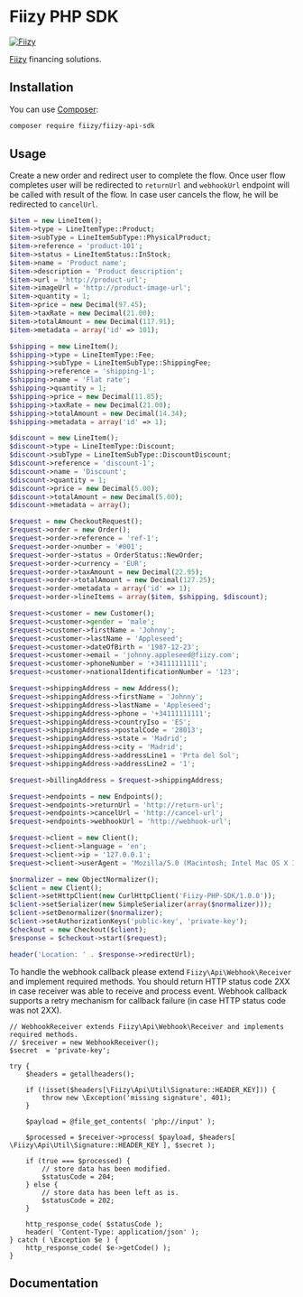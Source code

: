 # Fiizy PHP SDK

[![Fiizy](http://cdn.fiizy.com/logos/logo.svg)](https://fiizy.com)

[Fiizy](https://fiizy.com) financing solutions.

## Installation

You can use [Composer](https://getcomposer.org):

```bash
composer require fiizy/fiizy-api-sdk
```

## Usage

Create a new order and redirect user to complete the flow.
Once user flow completes user will be redirected to `returnUrl` and `webhookUrl` endpoint will be called with result of the flow.
In case user cancels the flow, he will be redirected to `cancelUrl`.

```php
$item = new LineItem();
$item->type = LineItemType::Product;
$item->subType = LineItemSubType::PhysicalProduct;
$item->reference = 'product-101';
$item->status = LineItemStatus::InStock;
$item->name = 'Product name';
$item->description = 'Product description';
$item->url = 'http://product-url';
$item->imageUrl = 'http://product-image-url';
$item->quantity = 1;
$item->price = new Decimal(97.45);
$item->taxRate = new Decimal(21.00);
$item->totalAmount = new Decimal(117.91);
$item->metadata = array('id' => 101);

$shipping = new LineItem();
$shipping->type = LineItemType::Fee;
$shipping->subType = LineItemSubType::ShippingFee;
$shipping->reference = 'shipping-1';
$shipping->name = 'Flat rate';
$shipping->quantity = 1;
$shipping->price = new Decimal(11.85);
$shipping->taxRate = new Decimal(21.00);
$shipping->totalAmount = new Decimal(14.34);
$shipping->metadata = array('id' => 1);

$discount = new LineItem();
$discount->type = LineItemType::Discount;
$discount->subType = LineItemSubType::DiscountDiscount;
$discount->reference = 'discount-1';
$discount->name = 'Discount';
$discount->quantity = 1;
$discount->price = new Decimal(5.00);
$discount->totalAmount = new Decimal(5.00);
$discount->metadata = array();

$request = new CheckoutRequest();
$request->order = new Order();
$request->order->reference = 'ref-1';
$request->order->number = '#001';
$request->order->status = OrderStatus::NewOrder;
$request->order->currency = 'EUR';
$request->order->taxAmount = new Decimal(22.95);
$request->order->totalAmount = new Decimal(127.25);
$request->order->metadata = array('id' => 1);
$request->order->lineItems = array($item, $shipping, $discount);

$request->customer = new Customer();
$request->customer->gender = 'male';
$request->customer->firstName = 'Johnny';
$request->customer->lastName = 'Appleseed';
$request->customer->dateOfBirth = '1987-12-23';
$request->customer->email = 'johnny.appleseed@fiizy.com';
$request->customer->phoneNumber = '+34111111111';
$request->customer->nationalIdentificationNumber = '123';

$request->shippingAddress = new Address();
$request->shippingAddress->firstName = 'Johnny';
$request->shippingAddress->lastName = 'Appleseed';
$request->shippingAddress->phone = '+34111111111';
$request->shippingAddress->countryIso = 'ES';
$request->shippingAddress->postalCode = '28013';
$request->shippingAddress->state = 'Madrid';
$request->shippingAddress->city = 'Madrid';
$request->shippingAddress->addressLine1 = 'Prta del Sol';
$request->shippingAddress->addressLine2 = '1';

$request->billingAddress = $request->shippingAddress;

$request->endpoints = new Endpoints();
$request->endpoints->returnUrl = 'http://return-url';
$request->endpoints->cancelUrl = 'http://cancel-url';
$request->endpoints->webhookUrl = 'http://webhook-url';

$request->client = new Client();
$request->client->language = 'en';
$request->client->ip = '127.0.0.1';
$request->client->userAgent = 'Mozilla/5.0 (Macintosh; Intel Mac OS X 10_15_7) AppleWebKit/537.36 (KHTML, like Gecko) Chrome/96.0.4664.55 Safari/537.36';

$normalizer = new ObjectNormalizer();
$client = new Client();
$client->setHttpClient(new CurlHttpClient('Fiizy-PHP-SDK/1.0.0'));
$client->setSerializer(new SimpleSerializer(array($normalizer)));
$client->setDenormalizer($normalizer);
$client->setAuthorizationKeys('public-key', 'private-key');
$checkout = new Checkout($client);
$response = $checkout->start($request);

header('Location: ' . $response->redirectUrl);
```

To handle the webhook callback please extend `Fiizy\Api\Webhook\Receiver` and implement required methods.
You should return HTTP status code 2XX in case receiver was able to receive and process event.
Webhook callback supports a retry mechanism for callback failure (in case HTTP status code was not 2XX).

```
// WebhookReceiver extends Fiizy\Api\Webhook\Receiver and implements required methods.
// $receiver = new WebhookReceiver();
$secret  = 'private-key';

try {
    $headers = getallheaders();

    if (!isset($headers[\Fiizy\Api\Util\Signature::HEADER_KEY])) {
        throw new \Exception('missing signature', 401);
    }

    $payload = @file_get_contents( 'php://input' );

    $processed = $receiver->process( $payload, $headers[ \Fiizy\Api\Util\Signature::HEADER_KEY ], $secret );

    if (true === $processed) {
        // store data has been modified.
        $statusCode = 204;
    } else {
        // store data has been left as is.
        $statusCode = 202;
    }

    http_response_code( $statusCode );
    header( 'Content-Type: application/json' );
} catch ( \Exception $e ) {
    http_response_code( $e->getCode() );
}
```

## Documentation

